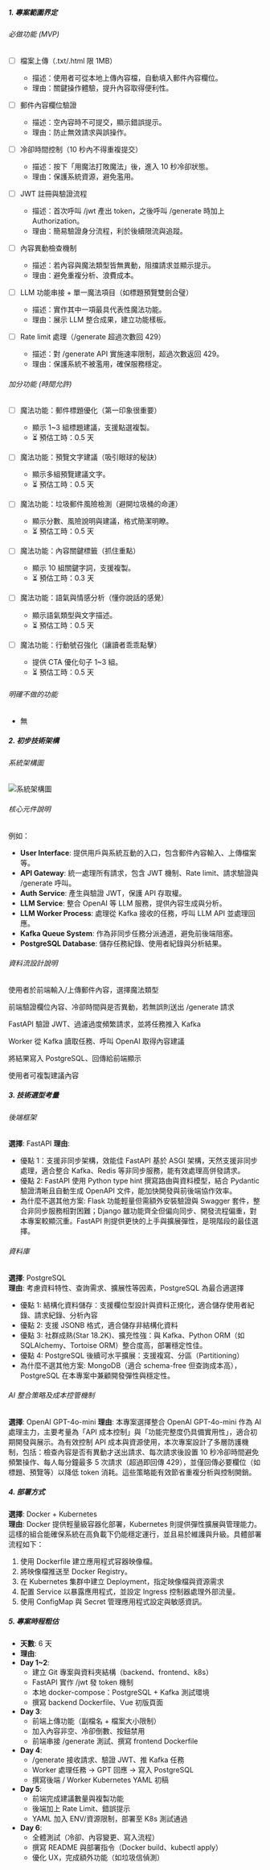 ##### 1. 專案範圍界定

###### 必做功能 (MVP)

- [ ] 檔案上傳（.txt/.html 限 1MB）

  - 描述：使用者可從本地上傳內容檔，自動填入郵件內容欄位。
  - 理由：關鍵操作體驗，提升內容取得便利性。

- [ ] 郵件內容欄位驗證

  - 描述：空內容時不可提交，顯示錯誤提示。
  - 理由：防止無效請求與誤操作。

- [ ] 冷卻時間控制（10 秒內不得重複提交）

  - 描述：按下「用魔法打敗魔法」後，進入 10 秒冷卻狀態。
  - 理由：保護系統資源，避免濫用。

- [ ] JWT 註冊與驗證流程

  - 描述：首次呼叫 /jwt 產出 token，之後呼叫 /generate 時加上 Authorization。
  - 理由：簡易驗證身分流程，利於後續限流與追蹤。

- [ ] 內容異動檢查機制

  - 描述：若內容與魔法類型皆無異動，阻擋請求並顯示提示。
  - 理由：避免重複分析、浪費成本。

- [ ] LLM 功能串接 + 單一魔法項目（如標題預覽雙劍合璧）

  - 描述：實作其中一項最具代表性魔法功能。
  - 理由：展示 LLM 整合成果，建立功能樣板。

- [ ] Rate limit 處理（/generate 超過次數回 429）
  - 描述：對 /generate API 實施速率限制，超過次數返回 429。
  - 理由：保護系統不被濫用，確保服務穩定。

###### 加分功能 (時間允許)

- [ ] 魔法功能：郵件標題優化（第一印象很重要）

  - 顯示 1~3 組標題建議，支援點選複製。
  - ⏳ 預估工時：0.5 天

- [ ] 魔法功能：預覽文字建議（吸引眼球的秘訣）

  - 顯示多組預覽建議文字。
  - ⏳ 預估工時：0.5 天

- [ ] 魔法功能：垃圾郵件風險檢測（避開垃圾桶的命運）

  - 顯示分數、風險說明與建議，格式簡潔明瞭。
  - ⏳ 預估工時：0.5 天

- [ ] 魔法功能：內容關鍵標籤（抓住重點）

  - 顯示 10 組關鍵字詞，支援複製。
  - ⏳ 預估工時：0.3 天

- [ ] 魔法功能：語氣與情感分析（懂你說話的感覺）

  - 顯示語氣類型與文字描述。
  - ⏳ 預估工時：0.5 天

- [ ] 魔法功能：行動號召強化（讓讀者乖乖點擊）
  - 提供 CTA 優化句子 1~3 組。
  - ⏳ 預估工時：0.5 天

###### 明確不做的功能

- 無

##### 2. 初步技術架構

###### 系統架構圖

![系統架構圖](./Architecture.svg)

###### 核心元件說明

例如：

- **User Interface**: 提供用戶與系統互動的入口，包含郵件內容輸入、上傳檔案等。
- **API Gateway**: 統一處理所有請求，包含 JWT 機制、Rate limit、請求驗證與 /generate 呼叫。
- **Auth Service**: 產生與驗證 JWT，保護 API 存取權。
- **LLM Service**: 整合 OpenAI 等 LLM 服務，提供內容生成與分析。
- **LLM Worker Process**: 處理從 Kafka 接收的任務，呼叫 LLM API 並處理回應。
- **Kafka Queue System**: 作為非同步任務分派通道，避免前後端阻塞。
- **PostgreSQL Database**: 儲存任務紀錄、使用者紀錄與分析結果。

###### 資料流設計說明

使用者於前端輸入/上傳郵件內容，選擇魔法類型

前端驗證欄位內容、冷卻時間與是否異動，若無誤則送出 /generate 請求

FastAPI 驗證 JWT、過濾過度頻繁請求，並將任務推入 Kafka

Worker 從 Kafka 讀取任務、呼叫 OpenAI 取得內容建議

將結果寫入 PostgreSQL、回傳給前端顯示

使用者可複製建議內容

##### 3. 技術選型考量

###### 後端框架

**選擇**: FastAPI
**理由**:

- 優點 1：支援非同步架構，效能佳 FastAPI 基於 ASGI 架構，天然支援非同步處理，適合整合 Kafka、Redis 等非同步服務，能有效處理高併發請求。
- 優點 2: FastAPI 使用 Python type hint 撰寫路由與資料模型，結合 Pydantic 驗證清晰且自動生成 OpenAPI 文件，能加快開發與前後端協作效率。
- 為什麼不選其他方案: Flask 功能輕量但需額外安裝驗證與 Swagger 套件，整合非同步服務相對困難；Django 雖功能齊全但偏向同步、開發流程偏重，對本專案較顯沉重。FastAPI 則提供更快的上手與擴展彈性，是現階段的最佳選擇。

###### 資料庫

**選擇**: PostgreSQL  
**理由**: 考慮資料特性、查詢需求、擴展性等因素，PostgreSQL 為最合適選擇

- 優點 1: 結構化資料儲存：支援欄位型設計與資料正規化，適合儲存使用者紀錄、請求紀錄、分析內容
- 優點 2: 支援 JSONB 格式，適合儲存非結構化資料
- 優點 3: 社群成熟(Star 18.2K)、擴充性強：與 Kafka、Python ORM（如 SQLAlchemy、Tortoise ORM）整合度高，部署穩定性佳。
- 優點 4: PostgreSQL 後續可水平擴展：支援複寫、分區（Partitioning）
- 為什麼不選其他方案: MongoDB（適合 schema-free 但查詢成本高），PostgreSQL 在本專案中兼顧開發彈性與穩定性。

###### AI 整合策略及成本控管機制

**選擇**: OpenAI GPT-4o-mini
**理由**: 本專案選擇整合 OpenAI GPT-4o-mini 作為 AI 處理主力，主要考量為「API 成本控制」與「功能完整度仍具備實用性」，適合初期開發與展示。為有效控制 API 成本與資源使用，本次專案設計了多層防護機制，包括：檢查內容是否有異動才送出請求、每次請求後設置 10 秒冷卻時間避免頻繁操作、每人每分鐘最多 5 次請求（超過即回傳 429），並僅回傳必要欄位（如標題、預覽等）以降低 token 消耗。這些策略能有效節省重複分析與控制開銷。

##### 4. 部署方式

**選擇**: Docker + Kubernetes  
**理由**: Docker 提供輕量級容器化部署，Kubernetes 則提供彈性擴展與管理能力。這樣的組合能確保系統在高負載下仍能穩定運行，並且易於維護與升級。具體部署流程如下：

1. 使用 Dockerfile 建立應用程式容器映像檔。
2. 將映像檔推送至 Docker Registry。
3. 在 Kubernetes 集群中建立 Deployment，指定映像檔與資源需求
4. 配置 Service 以暴露應用程式，並設定 Ingress 控制器處理外部流量。
5. 使用 ConfigMap 與 Secret 管理應用程式設定與敏感資訊。

##### 5. 專案時程粗估

- **天數**: 6 天
- **理由**:
- **Day 1~2**:
  - 建立 Git 專案與資料夾結構（backend、frontend、k8s）
  - FastAPI 實作 /jwt 發 token 機制
  - 本地 docker-compose：PostgreSQL + Kafka 測試環境
  - 撰寫 backend Dockerfile、Vue 初版頁面
- **Day 3**:
  - 前端上傳功能（副檔名 + 檔案大小限制）
  - 加入內容非空、冷卻倒數、按鈕禁用
  - 前端串接 /generate 測試、撰寫 frontend Dockerfile
- **Day 4**:
  - /generate 接收請求、驗證 JWT、推 Kafka 任務
  - Worker 處理任務 → GPT 回應 → 寫入 PostgreSQL
  - 撰寫後端 / Worker Kubernetes YAML 初稿
- **Day 5**:
  - 前端完成建議數量與複製功能
  - 後端加上 Rate Limit、錯誤提示
  - YAML 加入 ENV/資源限制，部署至 K8s 測試通過
- **Day 6**:
  - 全體測試（冷卻、內容變更、寫入流程）
  - 撰寫 README 與部署指令（Docker build、kubectl apply）
  - 優化 UX，完成額外功能（如垃圾信偵測）
